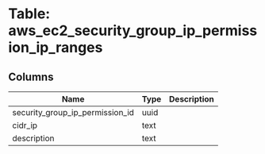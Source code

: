 
# Table: aws_ec2_security_group_ip_permission_ip_ranges

## Columns
| Name        | Type           | Description  |
| ------------- | ------------- | -----  |
|security_group_ip_permission_id|uuid||
|cidr_ip|text||
|description|text||
